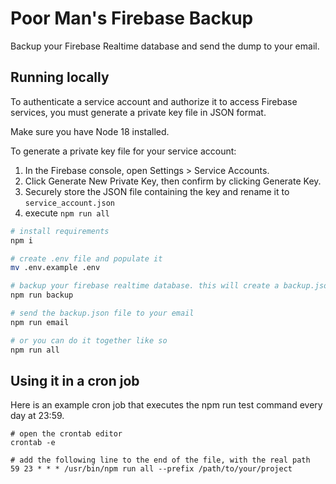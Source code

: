 # Poor Man's Firebase Backup

Backup your Firebase Realtime database and send the dump to your email.

## Running locally 

To authenticate a service account and authorize it to access Firebase services, you must generate a private key file in JSON format.

Make sure you have Node 18 installed.

To generate a private key file for your service account:
1. In the Firebase console, open Settings > Service Accounts.
2. Click Generate New Private Key, then confirm by clicking Generate Key.
3. Securely store the JSON file containing the key and rename it to `service_account.json`
4. execute `npm run all`


```bash
# install requirements
npm i

# create .env file and populate it
mv .env.example .env

# backup your firebase realtime database. this will create a backup.json file
npm run backup

# send the backup.json file to your email
npm run email

# or you can do it together like so
npm run all
```

## Using it in a cron job

Here is an example cron job that executes the npm run test command every day at 23:59.

```
# open the crontab editor
crontab -e

# add the following line to the end of the file, with the real path
59 23 * * * /usr/bin/npm run all --prefix /path/to/your/project
```